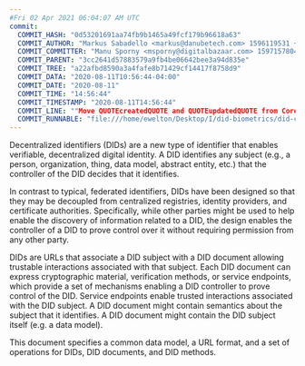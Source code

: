 ```yaml
---
#Fri 02 Apr 2021 06:04:07 AM UTC
commit:
  COMMIT_HASH: "0d53201691aa74fb9b1465a49fcf179b96618a63"
  COMMIT_AUTHOR: "Markus Sabadello <markus@danubetech.com> 1596119531 +0200"
  COMMIT_COMMITTER: "Manu Sporny <msporny@digitalbazaar.com> 1597157804 -0400"
  COMMIT_PARENT: "3cc2641d57883579a9fb4be06642bee3a94d835e"
  COMMIT_TREE: "a22afbd8590a3a4fafe8b71429cf14417f8758d9"
  COMMIT_DATA: "2020-08-11T10:56:44-04:00"
  COMMIT_DATE: "2020-08-11"
  COMMIT_TIME: "14:56:44"
  COMMIT_TIMESTAMP: "2020-08-11T14:56:44"
  COMMIT_LINE: ""Move QUOTEcreatedQUOTE and QUOTEupdatedQUOTE from Core Properties to DID document metadata."
  COMMIT_RUNNABLE: "file:///home/ewelton/Desktop/I/did-biometrics/did-core-dataset/analysis/gitinfo/0d53201691aa74fb9b1465a49fcf179b96618a63/snapshot/index.html"
---
```


<section id="abstract">
<p>
<a>Decentralized identifiers</a> (DIDs) are a new type of identifier that
enables verifiable, decentralized digital identity. A <a>DID</a> identifies any
subject (e.g., a person, organization, thing, data model, abstract entity, etc.)
that the controller of the <a>DID</a> decides that it identifies.

In contrast to typical, federated identifiers, DIDs have been designed
so that they may be decoupled from centralized registries, identity providers,
and certificate authorities. Specifically, while other parties might be used
to help enable the discovery of information related to a <a>DID</a>,
the design enables the controller of a <a>DID</a> to prove control over it
without requiring permission from any other party.

<a>DID</a>s are URLs that associate
a <a>DID subject</a> with a <a>DID document</a> allowing trustable interactions
associated with that subject. Each <a>DID document</a> can express cryptographic
material, verification methods, or <a>service endpoints</a>, which provide a set
of mechanisms enabling a <a>DID controller</a> to prove control of the
<a>DID</a>. <a>Service endpoints</a> enable trusted interactions associated with
the <a>DID subject</a>. A <a>DID document</a> might contain semantics about the
subject that it identifies. A <a>DID document</a> might contain the <a>DID
subject</a> itself (e.g. a data model).
    </p>
<p>
This document specifies a common data model, a URL format, and a set of
operations for <a>DIDs</a>, <a>DID documents</a>, and <a>DID methods</a>.
    </p>
</section>
